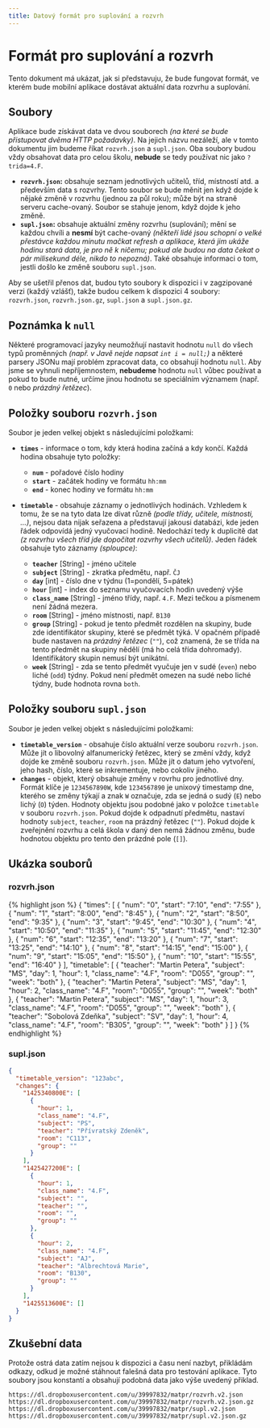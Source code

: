 ```yaml
---
title: Datový formát pro suplování a rozvrh
---
```


Formát pro suplování a rozvrh
=============================

Tento dokument má ukázat, jak si představuju, že bude fungovat formát, ve kterém bude mobilní aplikace dostávat aktuální data rozvrhu a suplování.

Soubory
-------

Aplikace bude získávat data ve dvou souborech *(na které se bude přistupovat dvěma HTTP požadavky)*. Na jejich názvu nezáleží, ale v tomto dokumentu jim budeme říkat `rozvrh.json` a `supl.json`.
Oba soubory budou vždy obsahovat data pro celou školu, **nebude** se tedy používat nic jako `?trida=4.F`.

* **`rozvrh.json`:** obsahuje seznam jednotlivých učitelů, tříd, místností atd. a především data s rozvrhy. Tento soubor se bude měnit jen když dojde k nějaké změně v rozvrhu (jednou za půl roku); může být na straně serveru cache-ovaný. Soubor se stahuje jenom, když dojde k jeho změně.
* **`supl.json`:** obsahuje aktuální změny rozvrhu (suplování); mění se každou chvíli a **nesmí** být cache-ovaný *(někteří lidé jsou schopní o velké přestávce každou minutu mačkat refresh a aplikace, která jim ukáže hodinu stará data, je pro ně k ničemu; pokud ale budou na data čekat o pár milisekund déle, nikdo to nepozná)*. Také obsahuje informaci o tom, jestli došlo ke změně souboru `supl.json`.

Aby se ušetřil přenos dat, budou tyto soubory k dispozici i v zagzipované verzi (každý vzlášť), takže budou celkem k dispozici 4 soubory: `rozvrh.json`, `rozvrh.json.gz`, `supl.json` a `supl.json.gz`.

Poznámka k `null`
-----------------

Některé programovací jazyky neumožňují nastavit hodnotu `null` do všech typů proměnných *(např. v Javě nejde napsat `int i = null;`)* a některé parsery JSONu mají problém zpracovat data, co obsahují hodnotu `null`.
Aby jsme se vyhnuli nepříjemnostem, **nebudeme** hodnotu `null` vůbec používat a pokud to bude nutné, určíme jinou hodnotu se speciálním významem (např. `0` nebo *prázdný řetězec*).

Položky souboru `rozvrh.json`
-----------------------------

Soubor je jeden velkej objekt s následujícími položkami:

* **`times`** - informace o tom, kdy která hodina začíná a kdy končí. Každá hodina obsahuje tyto položky:

    * **`num`** - pořadové číslo hodiny
    * **`start`** - začátek hodiny ve formátu `hh:mm`
    * **`end`** - konec hodiny ve formátu `hh:mm`

* **`timetable`** - obsahuje záznamy o jednotlivých hodinách. Vzhledem k tomu, že se na tyto data lze dívat různě *(podle třídy, učitele, místnosti, ...)*, nejsou data nijak seřazena a představují jakousi databázi, kde jeden řádek odpovídá jedný vyučovací hodině. Nedochází tedy k duplicitě dat *(z rozvrhu všech tříd jde dopočítat rozvrhy všech učitelů)*. Jeden řádek obsahuje tyto záznamy *(sploupce)*:

    * **`teacher`** [String] - jméno učitele
    * **`subject`** [String] - zkratka předmětu, např. `ČJ`
    * **`day`** [int] - číslo dne v týdnu (1=pondělí, 5=pátek)
    * **`hour`** [int] - index do seznamu vyučovacích hodin uvedený výše
    * **`class_name`** [String] - jméno třídy, např. `4.F`. Mezi tečkou a písmenem není žádná mezera.
    * **`room`** [String] - jméno místnosti, např. `B130`
    * **`group`** [String] - pokud je tento předmět rozdělen na skupiny, bude zde identifikátor skupiny, které se předmět týká. V opačném případě bude nastaven na *prázdný řetězec* (`""`), což znamená, že se třída na tento předmět na skupiny nědělí (má ho celá třída dohromady). Identifikátory skupin nemusí být unikátní.
    * **`week`** [String] - zda se tento předmět vyučuje jen v sudé (`even`) nebo liché (`odd`) týdny. Pokud není předmět omezen na sudé nebo liché týdny, bude hodnota rovna `both`.

Položky souboru `supl.json`
---------------------------

Soubor je jeden velkej objekt s následujícími položkami:

* **`timetable_version`** - obsahuje číslo aktuální verze souboru `rozvrh.json`. Může jít o libovolný alfanumerický řetězec, který se změní vždy, když dojde ke změně souboru `rozvrh.json`. Může jít o datum jeho vytvoření, jeho hash, číslo, které se inkrementuje, nebo cokoliv jiného.
* **`changes`** - objekt, který obsahuje změny v rovrhu pro jednotlivé dny. Formát klíče je `1234567890W`, kde `1234567890` je unixový timestamp dne, kterého se změny týkají a znak `W` označuje, zda se jedná o sudý (`E`) nebo lichý (`O`) týden. Hodnoty objektu jsou podobné jako v položce `timetable` v souboru `rozvrh.json`. Pokud dojde k odpadnutí předmětu, nastaví hodnoty `subject`, `teacher`, `room` na prázdný řetězec (`""`). Pokud dojde k zveřejnění rozvrhu a celá škola v daný den nemá žádnou změnu, bude hodnotou objektu pro tento den prázdné pole (`[]`).

Ukázka souborů
--------------

### rozvrh.json

{% highlight json %}
{
  "times": [
    {
      "num": "0",
      "start": "7:10",
      "end": "7:55"
    },
    {
      "num": "1",
      "start": "8:00",
      "end": "8:45"
    },
    {
      "num": "2",
      "start": "8:50",
      "end": "9:35"
    },
    {
      "num": "3",
      "start": "9:45",
      "end": "10:30"
    },
    {
      "num": "4",
      "start": "10:50",
      "end": "11:35"
    },
    {
      "num": "5",
      "start": "11:45",
      "end": "12:30"
    },
    {
      "num": "6",
      "start": "12:35",
      "end": "13:20"
    },
    {
      "num": "7",
      "start": "13:25",
      "end": "14:10"
    },
    {
      "num": "8",
      "start": "14:15",
      "end": "15:00"
    },
    {
      "num": "9",
      "start": "15:05",
      "end": "15:50"
    },
    {
      "num": "10",
      "start": "15:55",
      "end": "16:40"
    }
  ],
  "timetable": [
    {
      "teacher": "Martin Petera",
      "subject": "MS",
      "day": 1,
      "hour": 1,
      "class_name": "4.F",
      "room": "D055",
      "group": "",
      "week": "both"
    },
    {
      "teacher": "Martin Petera",
      "subject": "MS",
      "day": 1,
      "hour": 2,
      "class_name": "4.F",
      "room": "D055",
      "group": "",
      "week": "both"
    },
    {
      "teacher": "Martin Petera",
      "subject": "MS",
      "day": 1,
      "hour": 3,
      "class_name": "4.F",
      "room": "D055",
      "group": "",
      "week": "both"
    },
    {
      "teacher": "Sobolová Zdeňka",
      "subject": "SV",
      "day": 1,
      "hour": 4,
      "class_name": "4.F",
      "room": "B305",
      "group": "",
      "week": "both"
    }
  ]
}
{% endhighlight %}
    
### supl.json

~~~ json
{
  "timetable_version": "123abc",
  "changes": {
    "1425340800E": [
      {
        "hour": 1,
        "class_name": "4.F",
        "subject": "PS",
        "teacher": "Přívratský Zdeněk",
        "room": "C113",
        "group": ""
      }
    ],
    "1425427200E": [
      {
        "hour": 1,
        "class_name": "4.F",
        "subject": "",
        "teacher": "",
        "room": "",
        "group": ""
      },
      {
        "hour": 2,
        "class_name": "4.F",
        "subject": "AJ",
        "teacher": "Albrechtová Marie",
        "room": "B130",
        "group": ""
      }
    ],
    "1425513600E": []
  }
}
~~~

Zkušební data
-------------

Protože ostrá data zatím nejsou k dispozici a času není nazbyt, přikládám odkazy, odkud je možné stáhnout falešná data pro testování aplikace. Tyto soubory jsou konstantí a obsahují podobná data jako výše uvedený přiklad.

    https://dl.dropboxusercontent.com/u/39997832/matpr/rozvrh.v2.json
    https://dl.dropboxusercontent.com/u/39997832/matpr/rozvrh.v2.json.gz
    https://dl.dropboxusercontent.com/u/39997832/matpr/supl.v2.json
    https://dl.dropboxusercontent.com/u/39997832/matpr/supl.v2.json.gz

[1]: data/db.png
